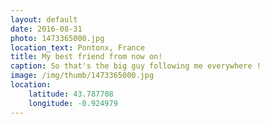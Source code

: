 ```yaml
---
layout: default
date: 2016-08-31
photo: 1473365000.jpg
location_text: Pontonx, France
title: My best friend from now on!
caption: So that's the big guy following me everywhere !
image: /img/thumb/1473365000.jpg
location:
    latitude: 43.787708
    longitude: -0.924979
---
```

